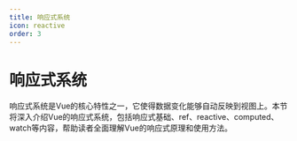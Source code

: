 ```yaml
---
title: 响应式系统
icon: reactive
order: 3
---
```


# 响应式系统

响应式系统是Vue的核心特性之一，它使得数据变化能够自动反映到视图上。本节将深入介绍Vue的响应式系统，包括响应式基础、ref、reactive、computed、watch等内容，帮助读者全面理解Vue的响应式原理和使用方法。
